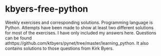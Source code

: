 # kbyers-free-python
Weekly exercises and corresponding solutions. Programming language is Python. Attempts have been made to show at least two different solutions for most of the exercises.
I have only included my answers here. Questions can be found athttps://github.com/ktbyers/pynet/tree/master/learning_python. It also contains solutions to those questions from Kirk Byers.
